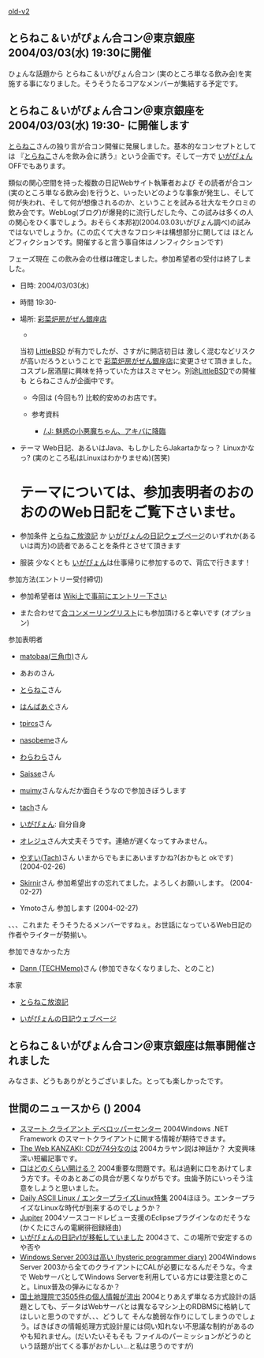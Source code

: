 [old-v2](ig040203-orig.html)

## とらねこ＆いがぴょん合コン＠東京銀座 2004/03/03(水) 19:30に開催

ひょんな話題から とらねこ＆いがぴょん合コン (実のところ単なる飲み会)を実施する事になりました。そうそうたるコアなメンバーが集結する予定です。


## とらねこ＆いがぴょん合コン＠東京銀座を2004/03/03(水) 19:30- に開催します

[とらねこ](http://yamaguch.sytes.net/~tora/diary/)さんの独り言が合コン開催に発展しました。基本的なコンセプトとしては 『[とらねこ](http://yamaguch.sytes.net/~tora/diary/)さんを飲み会に誘う』という企画です。そして一方で [いがぴょん](http://www.igapyon.jp/igapyon/diary/memo/memoigapyon.html)OFFでもあります。

類似の関心空間を持った複数の日記Webサイト執筆者および その読者が合コン(実のところ単なる飲み会)を行うと、いったいどのような事象が発生し、そして何が失われ、そして何が想像されるのか、ということを試みる壮大なモクロミの飲み会です。WebLog(ブログ)が爆発的に流行しだした今、この試みは多くの人の関心をひく事でしょう。おそらく本邦初(2004.03.03いがぴょん調べ)の試みではないでしょうか。(この広くて大きなフロシキは構想部分に関しては ほとんどフィクションです。開催すると言う事自体はノンフィクションです)

フェーズ現在 この飲み会の仕様は確定しました。参加希望者の受付は終了しました。

* 日時: 2004/03/03(水)
  
* 時間 19:30-
  
* 場所: [彩菜炉房がぜん銀座店](http://r.gnavi.co.jp/g892302/)
  
  * 
  当初 [LittleBSD](http://littlebsd.com/) が有力でしたが、さすがに開店初日は 激しく混むなどリスクが高いだろうということで
    [彩菜炉房がぜん銀座店](http://r.gnavi.co.jp/g892302/)に変更させて頂きました。コスプレ居酒屋に興味を持っていた方はスミマセン。別途[LittleBSD](http://littlebsd.com/)での開催も とらねこさんが企画中です。
    
  * 今回は (今回も?) 比較的安めのお店です。
    
  * 参考資料
    
    * [/.J: 魅惑の小悪魔ちゃん、アキバに降臨](http://slashdot.jp/bsd/04/02/02/0226202.shtml?topic=42)
    

  

  
* テーマ
  Web日記、あるいはJava、もしかしたらJakartaかなっ？ Linuxかなっ? (実のところ私はLinuxはわかりませぬ)(苦笑)
  # テーマについては、参加表明者のおのおののWeb日記をご覧下さいませ。
  
* 参加条件
  [とらねこ放浪記](http://yamaguch.sytes.net/~tora/diary/) か [いがぴょんの日記ウェブページ](http://homepage2.nifty.com/igat/igapyon/diary/)のいずれか(あるいは両方)の読者であることを条件とさせて頂きます
  
* 服装
  少なくとも [いがぴょん](http://www.igapyon.jp/igapyon/diary/memo/memoigapyon.html)は仕事帰りに参加するので、背広で行きます！

 参加方法(エントリー受付締切)

* 参加希望者は [Wiki上で事前にエントリー下さい](http://www.hyuki.com/yukiwiki/wiki.cgi?%A4%A4%A4%AC%A4%D4%A4%E7%A4%F3OFF)
  
* また合わせて[合コンメーリングリスト](http://www.hyuki.com/yukiwiki/wiki.cgi?%A4%A4%A4%AC%A4%D4%A4%E7%A4%F3OFF)にも参加頂けると幸いです (オプション)

  
参加表明者

* [matobaa(三角巾)](http://matobaa.tdiary.net/)さん
  
* あおのさん
  
* [とらねこ](http://yamaguch.sytes.net/~tora/diary/)さん
  
* [はんばあぐ](http://sgtpepper.net/hyspro/diary/)さん
  
* [tpircs](http://d.hatena.ne.jp/tpircs/)さん
  
* [nasobeme](http://d.hatena.ne.jp/nasobeme/)さん
  
* [わらわら](http://d.hatena.ne.jp/waraya/)さん
  
* [Saisse](http://www.saisse.jp/pukiwiki/pukiwiki.php)さん
  
* [muimy](http://d.hatena.ne.jp/muimy/)さんなんだか面白そうなので参加きぼうします
  
* [tach](http://tach.arege.net/d/)さん
  
* [いがぴょん](http://www.igapyon.jp/igapyon/diary/memo/memoigapyon.html): 自分自身
  
* [オレジュ](http://homepage3.nifty.com/orange_juice/)さん大丈夫そうです。連絡が遅くなってすみません。 
  
  
* [やすい(Tach)](http://tach.arege.net/d/)さん
  いまからでもまにあいますかね?(おかもと okです) (2004-02-26)
  
* [Skirnir](http://kvasir.skirnir.net/diary)さん
  参加希望出すの忘れてました。よろしくお願いします。 (2004-02-27)
  
* Ymotoさん
  参加します (2004-02-27)

、、、これまた そうそうたるメンバーですねぇ。お世話になっているWeb日記の作者やライターが勢揃い。

参加できなかった方

* [Dann (TECHMemo)](http://dann.dyndns.info/diary)さん
  (参加できなくなりました、とのこと)

本家

* [とらねこ放浪記](http://yamaguch.sytes.net/~tora/diary/)
  
* [いがぴょんの日記ウェブページ](http://homepage2.nifty.com/igat/igapyon/diary/)

## とらねこ＆いがぴょん合コン＠東京銀座は無事開催されました

みなさま、どうもありがとうございました。とっても楽しかったです。

## 世間のニュースから () 2004

* [スマート クライアント デベロッパーセンター](http://www.microsoft.com/japan/msdn/smartclient/)  2004Windows .NET Framework のスマートクライアントに関する情報が期待できます。
* [The Web KANZAKI: CDが74分なのは](http://www.kanzaki.com/music/cahier/cd74min)  2004カラヤン説は神話か？ 大変興味深い短編記事です。
* [口はどのくらい開ける？](http://www.ne.jp/asahi/chisel/iroha/kanjya/006akeru.html)  2004重要な問題です。私は過剰に口をあけてしまう方です。そのあとあごの具合が悪くなりがちです。虫歯予防にいっそう注意をしようと思いました。
* [Daily ASCII Linux / エンタープライズLinux特集](http://linux.ascii24.com/linux/linuxmag/enterprise/)  2004ほほう。エンタープライズなLinuxな時代が到来するのでしょうか？ 
* [Jupiter](http://csdl.ics.hawaii.edu/Tools/Jupiter/)  2004ソースコードレビュー支援のEclipseプラグインなのだそうな (かくたにさんの電網徘徊録経由)
* [いがぴょんの日記v1が移転していました](http://www.nttd-bb.com/solution/igapyon1/)  2004さて、この場所で安定するのや否や
* [Windows Server 2003は高い (hysteric programmer diary)](http://sgtpepper.net/hyspro/diary/20040130.html)  2004Windows Server 2003から全てのクライアントにCALが必要になるんだそうな。今まで WebサーバとしてWindows Serverを利用している方には要注意とのこと。Linux普及の弾みになるか？
* [国土地理院で3505件の個人情報が流出](http://itpro.nikkeibp.co.jp/free/NC/NEWS/20040202/139213/)  2004とりあえず単なる方式設計の話題としても、データはWebサーバとは異なるマシン上のRDBMSに格納してほしいと思うのですが、、、どうして そんな脆弱な作りにしてしまうのでしょう。ばきばきの情報処理方式設計屋には伺い知れない不思議な制約があるのやも知れません。(だいたいそもそも ファイルのパーミッションがどうのという話題が出てくる事がおかしい…と私は思うのですが)